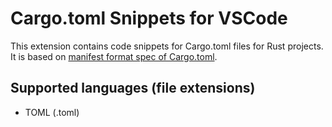 # Cargo.toml Snippets for VSCode

This extension contains code snippets for Cargo.toml files for Rust projects.
It is based on [manifest format spec of Cargo.toml](https://doc.rust-lang.org/cargo/reference/manifest.html).

## Supported languages (file extensions)

+ TOML (.toml)